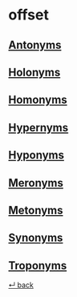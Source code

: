 offset
======

[Antonyms][]
------
[Holonyms][]
------
[Homonyms][]
------
[Hypernyms][]
------
[Hyponyms][]
------
[Meronyms][]
------
[Metonyms][]
------
[Synonyms][]
------
[Troponyms][]
------

[↵ back](README.md)


[antonyms]:  https://en.wiktionary.org/wiki/antonym
    "words that expresses a meaning opposed to the meaning of another word"

[heteronyms]:  https://en.wiktionary.org/wiki/heteronym
    "two words are heteronyms if they are spelled the same way but differ in pronunciation"

[heteronyms]:  https://en.wiktionary.org/wiki/heteronym
    "two words are heteronyms if they are spelled the same way but differ in pronunciation"

[holonyms]:  https://en.wiktionary.org/wiki/holonym
    "words that names the whole of which a given word is a part"

[homonyms]:  https://en.wiktionary.org/wiki/homonym
    "two words are homonyms if they are pronounced and spelled the same way but have different meanings"

[homonyms]:  https://en.wiktionary.org/wiki/homonym
    "two words are homonyms if they are pronounced and spelled the same way but have different meanings"

[hypernyms]:  https://en.wiktionary.org/wiki/hypernym
    "words that are more generic than a given word"

[hyponyms]:  https://en.wiktionary.org/wiki/hyponym
    "words that are more specific than a given word"

[meronyms]:  https://en.wiktionary.org/wiki/meronym
    "words that names a part of a larger whole"

[metonyms]:  https://en.wiktionary.org/wiki/metonym
    "words that denotes one thing but refers to a related thing"

[paronyms]:  https://en.wiktionary.org/wiki/paronym
    "words that strongly resembles another word in spelling"

[retronyms]:  https://en.wiktionary.org/wiki/retronym
    "words introduced because an existing term has become inadequate"

[synonyms]:  https://en.wiktionary.org/wiki/synonym
    "two words that can be interchanged in a context are said to be synonymous relative to that context"

[troponyms]:  https://en.wiktionary.org/wiki/troponym
    "words that denotes a manner of doing something"
